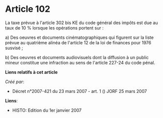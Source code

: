 # Article 102

La taxe prévue à l'article 302 bis KE du code général des impôts est due au taux de 10 % lorsque les opérations portent sur :

a) Des oeuvres et documents cinématographiques qui figurent sur la liste prévue au quatrième alinéa de l'article 12 de la loi
de finances pour 1976 susvisé ;

b) Des oeuvres et documents audiovisuels dont la diffusion à un public mineur constitue une infraction au sens de l'article
227-24 du code pénal.

**Liens relatifs à cet article**

_Créé par_:

  - Décret n°2007-421 du 23 mars 2007 - art. 1 () JORF 25 mars 2007

**Liens**:

  - HISTO: Edition du 1er janvier 2007
